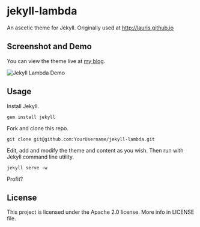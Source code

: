 jekyll-lambda
=============

An ascetic theme for Jekyll. Originally used at http://lauris.github.io

## Screenshot and Demo

You can view the theme live at [my blog](http://lauris.github.io).

![Jekyll Lambda Demo](https://raw.githubusercontent.com/lauris/jekyll-lambda/master/images/screenshot.png)

## Usage

Install Jekyll.

```
gem install jekyll
```

Fork and clone this repo.

```
git clone git@github.com:YourUsername/jekyll-lambda.git
```

Edit, add and modify the theme and content as you wish. Then run with Jekyll command line utility.

```
jekyll serve -w
```

Profit?

## License

This project is licensed under the Apache 2.0 license. More info in LICENSE file.
